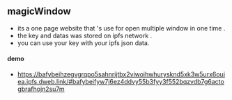 ## magicWindow
- its a one page website that 's use for open multiple window in one time .
- the key and datas was stored on ipfs network .
- you can use your key with your ipfs json data. 

#### demo
- https://bafybeihzegvgrqpo5sahnrijtbx2viwoihwhurysknd5xk3w5urx6ouiea.ipfs.dweb.link/#bafybeifyw7j6ez4ddvy55b3fyy3f552bqzvdb7g6actogbrafhojn2su7m
